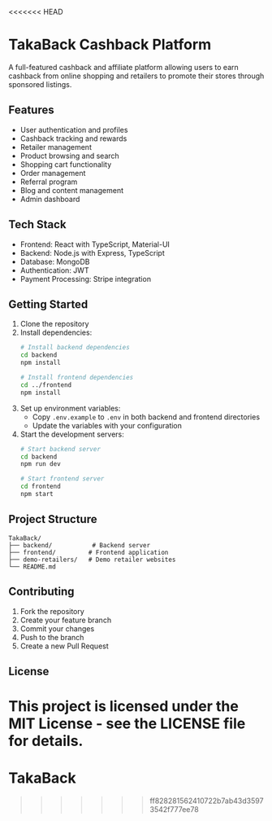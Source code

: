 <<<<<<< HEAD
# TakaBack Cashback Platform

A full-featured cashback and affiliate platform allowing users to earn cashback from online shopping and retailers to promote their stores through sponsored listings.

## Features

- User authentication and profiles
- Cashback tracking and rewards
- Retailer management
- Product browsing and search
- Shopping cart functionality
- Order management
- Referral program
- Blog and content management
- Admin dashboard

## Tech Stack

- Frontend: React with TypeScript, Material-UI
- Backend: Node.js with Express, TypeScript
- Database: MongoDB
- Authentication: JWT
- Payment Processing: Stripe integration

## Getting Started

1. Clone the repository
2. Install dependencies:
   ```bash
   # Install backend dependencies
   cd backend
   npm install

   # Install frontend dependencies
   cd ../frontend
   npm install
   ```
3. Set up environment variables:
   - Copy `.env.example` to `.env` in both backend and frontend directories
   - Update the variables with your configuration
4. Start the development servers:
   ```bash
   # Start backend server
   cd backend
   npm run dev

   # Start frontend server
   cd frontend
   npm start
   ```

## Project Structure

```
TakaBack/
├── backend/           # Backend server
├── frontend/         # Frontend application
├── demo-retailers/   # Demo retailer websites
└── README.md
```

## Contributing

1. Fork the repository
2. Create your feature branch
3. Commit your changes
4. Push to the branch
5. Create a new Pull Request

## License

This project is licensed under the MIT License - see the LICENSE file for details. 
=======
# TakaBack
>>>>>>> ff828281562410722b7ab43d35973542f777ee78
